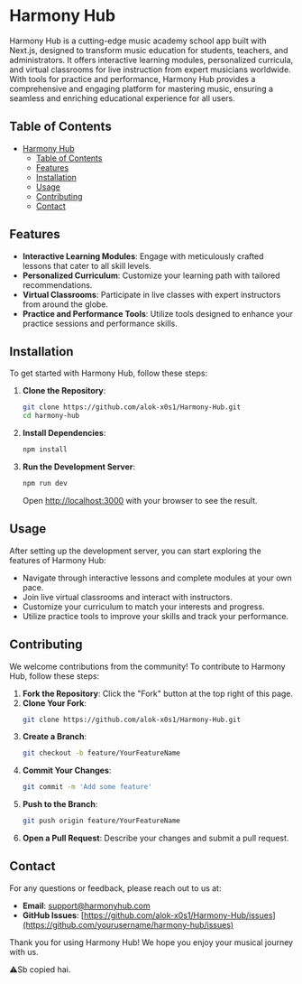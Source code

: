 # Harmony Hub

Harmony Hub is a cutting-edge music academy school app built with Next.js, designed to transform music education for students, teachers, and administrators. It offers interactive learning modules, personalized curricula, and virtual classrooms for live instruction from expert musicians worldwide. With tools for practice and performance, Harmony Hub provides a comprehensive and engaging platform for mastering music, ensuring a seamless and enriching educational experience for all users.

## Table of Contents

- [Harmony Hub](#harmony-hub)
  - [Table of Contents](#table-of-contents)
  - [Features](#features)
  - [Installation](#installation)
  - [Usage](#usage)
  - [Contributing](#contributing)
  - [Contact](#contact)

## Features

- **Interactive Learning Modules**: Engage with meticulously crafted lessons that cater to all skill levels.
- **Personalized Curriculum**: Customize your learning path with tailored recommendations.
- **Virtual Classrooms**: Participate in live classes with expert instructors from around the globe.
- **Practice and Performance Tools**: Utilize tools designed to enhance your practice sessions and performance skills.

## Installation

To get started with Harmony Hub, follow these steps:

1. **Clone the Repository**:
    ```bash
    git clone https://github.com/alok-x0s1/Harmony-Hub.git
    cd harmony-hub
    ```

2. **Install Dependencies**:
    ```bash
    npm install
    ```

3. **Run the Development Server**:
    ```bash
    npm run dev
    ```
    Open [http://localhost:3000](http://localhost:3000) with your browser to see the result.

## Usage

After setting up the development server, you can start exploring the features of Harmony Hub:

- Navigate through interactive lessons and complete modules at your own pace.
- Join live virtual classrooms and interact with instructors.
- Customize your curriculum to match your interests and progress.
- Utilize practice tools to improve your skills and track your performance.

## Contributing

We welcome contributions from the community! To contribute to Harmony Hub, follow these steps:

1. **Fork the Repository**: Click the "Fork" button at the top right of this page.
2. **Clone Your Fork**:
    ```bash
    git clone https://github.com/alok-x0s1/Harmony-Hub.git
    ```
3. **Create a Branch**:
    ```bash
    git checkout -b feature/YourFeatureName
    ```
4. **Commit Your Changes**:
    ```bash
    git commit -m 'Add some feature'
    ```
5. **Push to the Branch**:
    ```bash
    git push origin feature/YourFeatureName
    ```
6. **Open a Pull Request**: Describe your changes and submit a pull request.

## Contact

For any questions or feedback, please reach out to us at:

- **Email**: support@harmonyhub.com
- **GitHub Issues**: [https://github.com/alok-x0s1/Harmony-Hub/issues](https://github.com/yourusername/harmony-hub/issues)

Thank you for using Harmony Hub! We hope you enjoy your musical journey with us.

⚠️Sb copied hai.